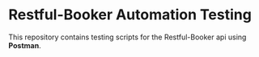 # Restful-Booker Automation Testing

This repository contains testing scripts for the Restful-Booker api using **Postman**.
